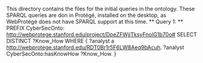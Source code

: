 This directory contains the files for the initial queries in the ontology. 
These SPARQL queries are don in Protégé, installed on the desktop, as WebProtégé does not have SPARQL support at this time.
**
Query 1: **
PREFIX CyberSecOnto: <http://webprotege.stanford.edu/project/DpeZFWjjTksyFnolG1b70o#>
SELECT DISTINCT ?Know_How
WHERE { 
?analyst a <http://webprotege.stanford.edu/RDT0Br1r5F6LW8Aeq9bAcuh>.
?analyst CyberSecOnto:hasKnowHow ?Know_How. 
} 

